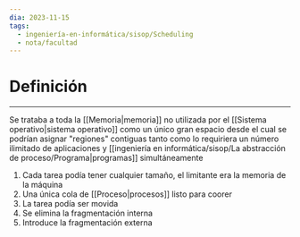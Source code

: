 ```yaml
---
dia: 2023-11-15
tags:
  - ingeniería-en-informática/sisop/Scheduling
  - nota/facultad
---
```

# Definición
---
Se trataba a toda la [[Memoria|memoria]] no utilizada por el [[Sistema operativo|sistema operativo]] como un único gran espacio desde el cual se podrían asignar "regiones" contiguas tanto como lo requiriera un número ilimitado de aplicaciones y [[ingeniería en informática/sisop/La abstracción de proceso/Programa|programas]] simultáneamente
1. Cada tarea podía tener cualquier tamaño, el limitante era la memoria de la máquina
2. Una única cola de [[Proceso|procesos]] listo para coorer
3. La tarea podía ser movida
4. Se elimina la fragmentación interna
5. Introduce la fragmentación externa